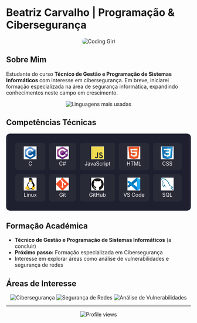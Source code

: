 # Beatriz Carvalho | Programação & Cibersegurança

<div align="center">
  <img src="https://media.giphy.com/media/L1R1tvI9svkIWwpVYr/giphy.gif" alt="Coding Girl" width="450" style="border-radius: 10px;"/>
</div>

## Sobre Mim

Estudante do curso **Técnico de Gestão e Programação de Sistemas Informáticos** com interesse em cibersegurança. Em breve, iniciarei formação especializada na área de segurança informática, expandindo conhecimentos neste campo em crescimento.

<div align="center">
  <img src="https://github-readme-stats.vercel.app/api/top-langs/?username=BeatrizCarvalho&layout=compact&theme=dracula&title_color=ff69b4&text_color=ffffff&bg_color=282a36&hide_border=true&border_radius=10" alt="Linguagens mais usadas" />
</div>

## Competências Técnicas

<div align="center" style="background-color: #1e2030; padding: 15px; border-radius: 10px;">
  <table style="background-color: #1e2030; border-collapse: separate; border-spacing: 10px; margin: 0 auto;">
    <tr>
      <td align="center" style="background-color: #282a36; border-radius: 8px; padding: 10px; width: 80px;">
        <img src="https://raw.githubusercontent.com/devicons/devicon/master/icons/c/c-original.svg" width="35" height="35"/>
        <br><span style="color: white;">C</span>
      </td>
      <td align="center" style="background-color: #282a36; border-radius: 8px; padding: 10px; width: 80px;">
        <img src="https://raw.githubusercontent.com/devicons/devicon/master/icons/csharp/csharp-original.svg" width="35" height="35"/>
        <br><span style="color: white;">C#</span>
      </td>
      <td align="center" style="background-color: #282a36; border-radius: 8px; padding: 10px; width: 80px;">
        <img src="https://raw.githubusercontent.com/devicons/devicon/master/icons/javascript/javascript-original.svg" width="35" height="35"/>
        <br><span style="color: white;">JavaScript</span>
      </td>
      <td align="center" style="background-color: #282a36; border-radius: 8px; padding: 10px; width: 80px;">
        <img src="https://raw.githubusercontent.com/devicons/devicon/master/icons/html5/html5-original.svg" width="35" height="35"/>
        <br><span style="color: white;">HTML</span>
      </td>
      <td align="center" style="background-color: #282a36; border-radius: 8px; padding: 10px; width: 80px;">
        <img src="https://raw.githubusercontent.com/devicons/devicon/master/icons/css3/css3-original.svg" width="35" height="35"/>
        <br><span style="color: white;">CSS</span>
      </td>
    </tr>
    <tr>
      <td align="center" style="background-color: #282a36; border-radius: 8px; padding: 10px; width: 80px;">
        <img src="https://raw.githubusercontent.com/devicons/devicon/master/icons/linux/linux-original.svg" width="35" height="35"/>
        <br><span style="color: white;">Linux</span>
      </td>
      <td align="center" style="background-color: #282a36; border-radius: 8px; padding: 10px; width: 80px;">
        <img src="https://raw.githubusercontent.com/devicons/devicon/master/icons/git/git-original.svg" width="35" height="35"/>
        <br><span style="color: white;">Git</span>
      </td>
      <td align="center" style="background-color: #282a36; border-radius: 8px; padding: 10px; width: 80px;">
        <img src="https://raw.githubusercontent.com/devicons/devicon/master/icons/github/github-original.svg" width="35" height="35"/>
        <br><span style="color: white;">GitHub</span>
      </td>
      <td align="center" style="background-color: #282a36; border-radius: 8px; padding: 10px; width: 80px;">
        <img src="https://raw.githubusercontent.com/devicons/devicon/master/icons/vscode/vscode-original.svg" width="35" height="35"/>
        <br><span style="color: white;">VS Code</span>
      </td>
      <td align="center" style="background-color: #282a36; border-radius: 8px; padding: 10px; width: 80px;">
        <img src="https://raw.githubusercontent.com/devicons/devicon/master/icons/mysql/mysql-original.svg" width="35" height="35"/>
        <br><span style="color: white;">SQL</span>
      </td>
    </tr>
  </table>
</div>

## Formação Académica

- **Técnico de Gestão e Programação de Sistemas Informáticos** (a concluir)
- **Próximo passo:** Formação especializada em Cibersegurança
- Interesse em explorar áreas como análise de vulnerabilidades e segurança de redes

## Áreas de Interesse

<div align="center">
  <img src="https://img.shields.io/badge/Cibersegurança-ff69b4?style=for-the-badge&logo=shield&logoColor=white" alt="Cibersegurança"/>
  <img src="https://img.shields.io/badge/Segurança%20de%20Redes-6272a4?style=for-the-badge&logo=network&logoColor=white" alt="Segurança de Redes"/>
  <img src="https://img.shields.io/badge/Análise%20de%20Vulnerabilidades-282a36?style=for-the-badge&logo=hackaday&logoColor=white" alt="Análise de Vulnerabilidades"/>
</div>

---

<div align="center">
  <img src="https://komarev.com/ghpvc/?username=BeatrizCarvalho&color=ff69b4&style=flat-square" alt="Profile views"/>
</div>
